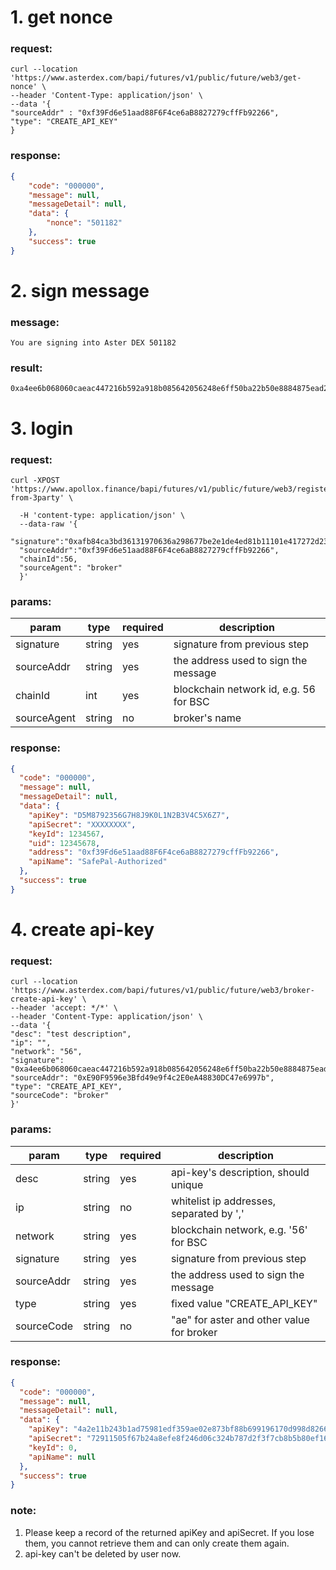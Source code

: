 # 1. get nonce

### request:

```shell
curl --location 'https://www.asterdex.com/bapi/futures/v1/public/future/web3/get-nonce' \
--header 'Content-Type: application/json' \
--data '{
"sourceAddr" : "0xf39Fd6e51aad88F6F4ce6aB8827279cffFb92266",
"type": "CREATE_API_KEY"
}
```

### response:
```json
{
    "code": "000000",
    "message": null,
    "messageDetail": null,
    "data": {
        "nonce": "501182"
    },
    "success": true
}
```

# 2. sign message

### message:

```text
You are signing into Aster DEX 501182
```

### result:

```text
0xa4ee6b068060caeac447216b592a918b085642056248e6ff50ba22b50e8884875ead28f06cbcefcbb93d03997f807fd242354d878756f4690f791ae8dbfcde841c
```

# 3. login

### request:
```shell
curl -XPOST 'https://www.apollox.finance/bapi/futures/v1/public/future/web3/register-from-3party' \

  -H 'content-type: application/json' \
  --data-raw '{
  "signature":"0xafb84ca3bd36131970636a298677be2e1de4ed81b11101e417272d23f0b7f9af174efdf954ae7a63e844c83d16a4ad391e801c6766a422e647832b5c0c8aa1591c",
  "sourceAddr":"0xf39Fd6e51aad88F6F4ce6aB8827279cffFb92266",
  "chainId":56,
  "sourceAgent": "broker"
  }'
```

### params:

| param       | type | required | description                            |
|-------------|------|----------|----------------------------------------|
| signature   | string | yes | signature from previous step           |
| sourceAddr  | string | yes | the address used to sign the message   |
| chainId     | int | yes | blockchain network id, e.g. 56 for BSC |
| sourceAgent | string | no  | broker's name                          |

### response:

```json
{
  "code": "000000",
  "message": null,
  "messageDetail": null,
  "data": {
    "apiKey": "D5M8792356G7H8J9K0L1N2B3V4C5X6Z7",
    "apiSecret": "XXXXXXXX",
    "keyId": 1234567,
    "uid": 12345678,
    "address": "0xf39Fd6e51aad88F6F4ce6aB8827279cffFb92266",
    "apiName": "SafePal-Authorized"
  },
  "success": true
}
```


# 4. create api-key

### request:

```shell
curl --location 'https://www.asterdex.com/bapi/futures/v1/public/future/web3/broker-create-api-key' \
--header 'accept: */*' \
--header 'Content-Type: application/json' \
--data '{
"desc": "test description",
"ip": "",
"network": "56",
"signature": "0xa4ee6b068060caeac447216b592a918b085642056248e6ff50ba22b50e8884875ead28f06cbcefcbb93d03997f807fd242354d878756f4690f791ae8dbfcde841c",
"sourceAddr": "0xE90F9596e3Bfd49e9f4c2E0eA48830DC47e6997b",
"type": "CREATE_API_KEY",
"sourceCode": "broker"
}'
```

### params:

|param | type | required | description                               |
|------|------|----------|-------------------------------------------|
| desc | string | yes | api-key's description, should unique      |
| ip   | string | no  | whitelist ip addresses, separated by ','  |
| network | string | yes | blockchain network, e.g. '56' for BSC     |
| signature | string | yes | signature from previous step              |
| sourceAddr | string | yes | the address used to sign the message      |
| type | string | yes | fixed value "CREATE_API_KEY"              |
| sourceCode | string | no  | "ae" for aster and other value for broker |

### response:

```json
{
  "code": "000000",
  "message": null,
  "messageDetail": null,
  "data": {
    "apiKey": "4a2e11b243b1ad75981edf359ae02e873bf88b699196170d998d8266f5eb9f32",
    "apiSecret": "72911505f67b24a8efe8f246d06c324b787d2f3f7cb8b5b80ef1698ee1486e25",
    "keyId": 0,
    "apiName": null
  },
  "success": true
}
```

### note:

1. Please keep a record of the returned apiKey and apiSecret. If you lose them, you cannot retrieve them and can only create them again.
2. api-key can't be deleted by user now.